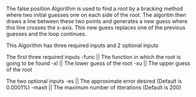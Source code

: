 The false position Algorithm is used to find a root by a bracking method where two initial guesses one on each
side of the root. The algoritm then draws a line between these two points and generates a new guess where this
line crosses the x-axis. This new guess replaces one of the previous guesses and the loop continues.


This Algorithm has three required inputs and 2 optional inputs

The first three required inputs
-func  || The function in which the root is going to be found
-xl    || The lower guess of the root
-xu    || The upper guess of the root

The two optional inputs
-es    || The approximate error desired (Default is 0.0001%)
-maxit || The maximum number of itterations (Default is 200)
